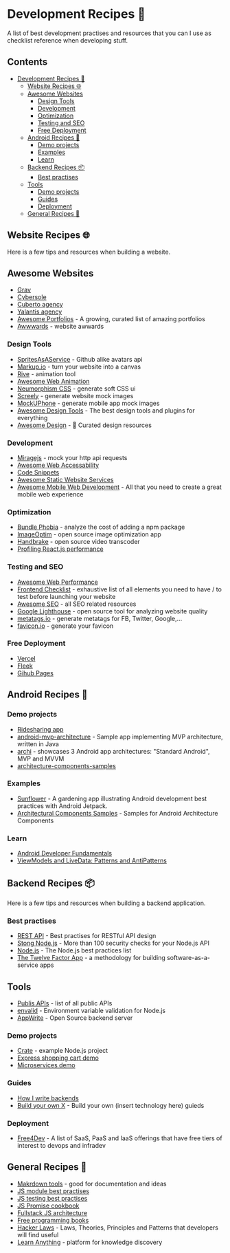 # Development Recipes 🔨

A list of best development practises and resources that you can I use as checklist reference when developing stuff.

## Contents
- [Development Recipes 🔨](#development-recipes---)
  * [Website Recipes 🌐](#website-recipes---)
  * [Awesome Websites](#awesome-websites)
    + [Design Tools](#design-tools)
    + [Development](#development)
    + [Optimization](#optimization)
    + [Testing and SEO](#testing-and-seo)
    + [Free Deployment](#free-deployment)
  * [Android Recipes 📱](#android-recipes---)
    + [Demo projects](#demo-projects)
    + [Examples](#examples)
    + [Learn](#learn)
  * [Backend Recipes 📦](#backend-recipes---)
    + [Best practises](#best-practises)
  * [Tools](#tools)
    + [Demo projects](#demo-projects-1)
    + [Guides](#guides)
    + [Deployment](#deployment)
  * [General Recipes 🔨](#general-recipes---)


## Website Recipes 🌐

Here is a few tips and resources when building a website.

## Awesome Websites
- [Grav](https://getgrav.org/)
- [Cybersole](https://cybersole.io/)
- [Cuberto agency](https://cuberto.com/)
- [Yalantis agency](https://yalantis.com/)
- [Awesome Portfolios](https://github.com/JonathanMH/all-the-awesome-portfolios) - A growing, curated list of amazing portfolios
- [Awwwards](https://www.awwwards.com/) - website awwards

### Design Tools
- [SpritesAsAService](https://ljvmiranda921.github.io/sprites-as-a-service/) - Github alike avatars api
- [Markup.io](https://www.markup.io/) - turn your website into a canvas
- [Rive](https://rive.app/) - animation tool
- [Awesome Web Animation](https://github.com/sergey-pimenov/awesome-web-animation#readme)
- [Neumorphism CSS](https://neumorphism.io/#55b9f3) - generate soft CSS ui
- [Screely](https://www.screely.com/) - generate website mock images
- [MockUPhone](https://mockuphone.com/) - generate mobile app mock images
- [Awesome Design Tools](https://github.com/LisaDziuba/Awesome-Design-Tools) - The best design tools and plugins for everything
- [Awesome Design](https://github.com/gztchan/awesome-design) - 🌟 Curated design resources

### Development
- [Miragejs](https://miragejs.com/) - mock your http api requests
- [Awesome Web Accessability](https://github.com/brunopulis/awesome-a11y#readme)
- [Code Snippets](https://www.30secondsofcode.org/css/p/1/)
- [Awesome Static Website Services](https://github.com/agarrharr/awesome-static-website-services#readme)
- [Awesome Mobile Web Development](https://github.com/myshov/awesome-mobile-web-development) - All that you need to create a great mobile web experience

### Optimization
- [Bundle Phobia](https://bundlephobia.com/) - analyze the cost of adding a npm package
- [ImageOptim](https://imageoptim.com/) - open source image optimization app
- [Handbrake](https://handbrake.fr/) - open source video transcoder
- [Profiling React.js performance](https://addyosmani.com/blog/profiling-react-js/)

### Testing and SEO
- [Awesome Web Performance](https://github.com/pajaydev/awesome-web-performance-budget#readme)
- [Frontend Checklist](https://github.com/thedaviddias/Front-End-Checklist) - exhaustive list of all elements you need to have / to test before launching your website
- [Awesome SEO](https://github.com/teles/awesome-seo) - all SEO related resources
- [Google Lighthouse](https://developers.google.com/web/tools/lighthouse) - open source tool for analyzing website quality
- [metatags.io](https://metatags.io/) - generate metatags for FB, Twitter, Google,...
- [favicon.io](https://favicon.io/) - generate your favicon

### Free Deployment
- [Vercel](https://vercel.com/)
- [Fleek](https://fleek.co/)
- [Gihub Pages](https://pages.github.com/)


## Android Recipes 📱

### Demo projects
- [Ridesharing app](https://github.com/MindorksOpenSource/ridesharing-uber-lyft-app)
- [android-mvp-architecture](https://github.com/MindorksOpenSource/android-mvp-architecture) - Sample app implementing MVP architecture, written in Java
- [archi](https://github.com/ivacf/archi) - showcases 3 Android app architectures: "Standard Android", MVP and MVVM
- [architecture-components-samples](https://github.com/android/architecture-components-samples)

### Examples
- [Sunflower](https://github.com/android/sunflower) - A gardening app illustrating Android development best practices with Android Jetpack.
- [Architectural Components Samples](https://github.com/android/architecture-components-samples) - Samples for Android Architecture Components

### Learn
- [Android Developer Fundamentals](https://google-developer-training.github.io/android-developer-fundamentals-course-concepts-v2/)
- [ViewModels and LiveData: Patterns and AntiPatterns](https://medium.com/androiddevelopers/viewmodels-and-livedata-patterns-antipatterns-21efaef74a54)


## Backend Recipes 📦

Here is a few tips and resources when building a backend application.

### Best practises
- [REST API](https://stackoverflow.blog/2020/03/02/best-practices-for-rest-api-design/) - Best practises for RESTful API design
- [Stong Node.js](https://github.com/jesusprubio/strong-node) - More than 100 security checks for your Node.js API
- [Node.js](https://github.com/goldbergyoni/nodebestpractices) - The Node.js best practices list
- [The Twelve Factor App](https://12factor.net/) - a methodology for building software-as-a-service apps

## Tools
- [Publis APIs](https://github.com/public-apis/public-apis) - list of all public APIs
- [envalid](https://github.com/af/envalid) - Environment variable validation for Node.js
- [AppWrite](https://appwrite.io/) - Open Source backend server

### Demo projects
- [Crate](https://github.com/atulmy/crate) - example Node.js project
- [Express shopping cart demo](https://github.com/mrvautin/expressCart)
- [Microservices demo](https://github.com/GoogleCloudPlatform/microservices-demo)

### Guides
- [How I write backends](https://github.com/fpereiro/backendlore)
- [Build your own X](https://github.com/danistefanovic/build-your-own-x) - Build your own (insert technology here) guieds

### Deployment
- [Free4Dev](https://github.com/ripienaar/free-for-dev) - A list of SaaS, PaaS and IaaS offerings that have free tiers of interest to devops and infradev

## General Recipes 🔨
- [Makrdown tools](https://www.markdownguide.org/tools/) - good for documentation and ideas
- [JS module best practises](https://github.com/mattdesl/module-best-practices)
- [JS testing best practises](https://github.com/goldbergyoni/javascript-testing-best-practices)
- [JS Promise cookbook](https://github.com/mattdesl/promise-cookbook)
- [Fullstack JS architecture](https://github.com/atulmy/fullstack-javascript-architecture)
- [Free programming books](https://github.com/EbookFoundation/free-programming-books)
- [Hacker Laws](https://github.com/dwmkerr/hacker-laws) - Laws, Theories, Principles and Patterns that developers will find useful
- [Learn Anything](https://learn-anything.xyz/) - platform for knowledge discovery
